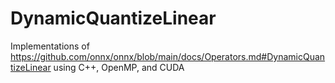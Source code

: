 # DynamicQuantizeLinear
Implementations of https://github.com/onnx/onnx/blob/main/docs/Operators.md#DynamicQuantizeLinear using C++, OpenMP, and CUDA
